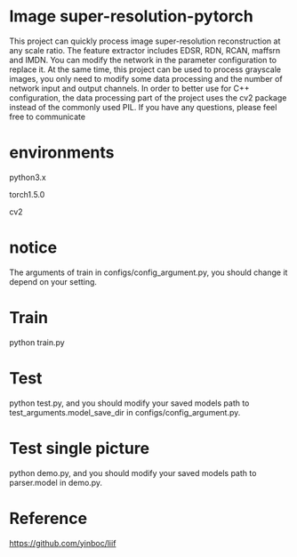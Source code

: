 # Image super-resolution-pytorch
This project can quickly process image super-resolution reconstruction at any scale ratio. The feature extractor includes EDSR, RDN, RCAN, maffsrn and IMDN. You can modify the network in the parameter configuration to replace it. At the same time, this project can be used to process grayscale images, you only need to modify some data processing and the number of network input and output channels. In order to better use for C++ configuration, the data processing part of the project uses the cv2 package instead of the commonly used PIL.
If you have any questions, please feel free to communicate

# environments
python3.x

torch1.5.0

cv2

# notice
The arguments of train in configs/config_argument.py, you should change it depend on your setting.

# Train
python train.py

# Test
python test.py, and you should modify your saved models path to test_arguments.model_save_dir in configs/config_argument.py.

# Test single picture
python demo.py, and you should modify your saved models path to parser.model in demo.py.

# Reference
https://github.com/yinboc/liif
